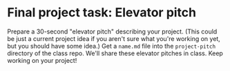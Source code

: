 # Final project task: Elevator pitch

Prepare a 30-second "elevator pitch" describing your project. (This
could be just a current project idea if you aren't sure what you're
working on yet, but you should have some idea.) Get a `name.md` file
into the `project-pitch` directory of the class repo. We'll share
these elevator pitches in class. Keep working on your project!
